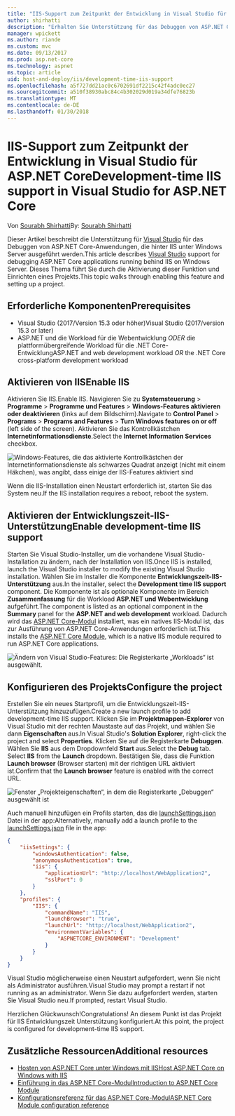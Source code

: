 ```yaml
---
title: "IIS-Support zum Zeitpunkt der Entwicklung in Visual Studio für ASP.NET Core"
author: shirhatti
description: "Erhalten Sie Unterstützung für das Debuggen von ASP.NET Core-Anwendungen, wenn sie hinter IIS unter Windows Server ausgeführt werden."
manager: wpickett
ms.author: riande
ms.custom: mvc
ms.date: 09/13/2017
ms.prod: asp.net-core
ms.technology: aspnet
ms.topic: article
uid: host-and-deploy/iis/development-time-iis-support
ms.openlocfilehash: a5f727dd21ac0c6702691df2215c42f4adc0ec27
ms.sourcegitcommit: a510f38930abc84c4b302029d019a34dfe76823b
ms.translationtype: MT
ms.contentlocale: de-DE
ms.lasthandoff: 01/30/2018
---
```

# <a name="development-time-iis-support-in-visual-studio-for-aspnet-core"></a><span data-ttu-id="32b1c-103">IIS-Support zum Zeitpunkt der Entwicklung in Visual Studio für ASP.NET Core</span><span class="sxs-lookup"><span data-stu-id="32b1c-103">Development-time IIS support in Visual Studio for ASP.NET Core</span></span>

<span data-ttu-id="32b1c-104">Von [Sourabh Shirhatti](https://twitter.com/sshirhatti)</span><span class="sxs-lookup"><span data-stu-id="32b1c-104">By: [Sourabh Shirhatti](https://twitter.com/sshirhatti)</span></span>

<span data-ttu-id="32b1c-105">Dieser Artikel beschreibt die Unterstützung für [Visual Studio](https://www.visualstudio.com/vs/) für das Debuggen von ASP.NET Core-Anwendungen, die hinter IIS unter Windows Server ausgeführt werden.</span><span class="sxs-lookup"><span data-stu-id="32b1c-105">This article describes [Visual Studio](https://www.visualstudio.com/vs/) support for debugging ASP.NET Core applications running behind IIS on Windows Server.</span></span> <span data-ttu-id="32b1c-106">Dieses Thema führt Sie durch die Aktivierung dieser Funktion und Einrichten eines Projekts.</span><span class="sxs-lookup"><span data-stu-id="32b1c-106">This topic walks through enabling this feature and setting up a project.</span></span>

## <a name="prerequisites"></a><span data-ttu-id="32b1c-107">Erforderliche Komponenten</span><span class="sxs-lookup"><span data-stu-id="32b1c-107">Prerequisites</span></span>

* <span data-ttu-id="32b1c-108">Visual Studio (2017/Version 15.3 oder höher)</span><span class="sxs-lookup"><span data-stu-id="32b1c-108">Visual Studio (2017/version 15.3 or later)</span></span>
* <span data-ttu-id="32b1c-109">ASP.NET und die Workload für die Webentwicklung *ODER* die plattformübergreifende Workload für die .NET Core-Entwicklung</span><span class="sxs-lookup"><span data-stu-id="32b1c-109">ASP.NET and web development workload *OR* the .NET Core cross-platform development workload</span></span>

## <a name="enable-iis"></a><span data-ttu-id="32b1c-110">Aktivieren von IIS</span><span class="sxs-lookup"><span data-stu-id="32b1c-110">Enable IIS</span></span>

<span data-ttu-id="32b1c-111">Aktivieren Sie IIS.</span><span class="sxs-lookup"><span data-stu-id="32b1c-111">Enable IIS.</span></span> <span data-ttu-id="32b1c-112">Navigieren Sie zu **Systemsteuerung** > **Programme** > **Programme und Features** > **Windows-Features aktivieren oder deaktivieren** (links auf dem Bildschirm).</span><span class="sxs-lookup"><span data-stu-id="32b1c-112">Navigate to **Control Panel** > **Programs** > **Programs and Features** > **Turn Windows features on or off** (left side of the screen).</span></span> <span data-ttu-id="32b1c-113">Aktivieren Sie das Kontrollkästchen **Internetinformationsdienste**.</span><span class="sxs-lookup"><span data-stu-id="32b1c-113">Select the **Internet Information Services** checkbox.</span></span>

![Windows-Features, die das aktivierte Kontrollkästchen der Internetinformationsdienste als schwarzes Quadrat anzeigt (nicht mit einem Häkchen), was angibt, dass einige der IIS-Features aktiviert sind](development-time-iis-support/_static/enable_iis.png)

<span data-ttu-id="32b1c-115">Wenn die IIS-Installation einen Neustart erforderlich ist, starten Sie das System neu.</span><span class="sxs-lookup"><span data-stu-id="32b1c-115">If the IIS installation requires a reboot, reboot the system.</span></span>

## <a name="enable-development-time-iis-support"></a><span data-ttu-id="32b1c-116">Aktivieren der Entwicklungszeit-IIS-Unterstützung</span><span class="sxs-lookup"><span data-stu-id="32b1c-116">Enable development-time IIS support</span></span>

<span data-ttu-id="32b1c-117">Starten Sie Visual Studio-Installer, um die vorhandene Visual Studio-Installation zu ändern, nach der Installation von IIS.</span><span class="sxs-lookup"><span data-stu-id="32b1c-117">Once IIS is installed, launch the Visual Studio installer to modify the existing Visual Studio installation.</span></span> <span data-ttu-id="32b1c-118">Wählen Sie im Installer die Komponente **Entwicklungszeit-IIS-Unterstützung** aus.</span><span class="sxs-lookup"><span data-stu-id="32b1c-118">In the installer, select the **Development time IIS support** component.</span></span> <span data-ttu-id="32b1c-119">Die Komponente ist als optionale Komponente im Bereich **Zusammenfassung** für die Workload **ASP.NET und Webentwicklung** aufgeführt.</span><span class="sxs-lookup"><span data-stu-id="32b1c-119">The component is listed as an optional component in the **Summary** panel for the **ASP.NET and web development** workload.</span></span> <span data-ttu-id="32b1c-120">Dadurch wird das [ASP.NET Core-Modul](xref:fundamentals/servers/aspnet-core-module) installiert, was ein natives IIS-Modul ist, das zur Ausführung von ASP.NET Core-Anwendungen erforderlich ist.</span><span class="sxs-lookup"><span data-stu-id="32b1c-120">This installs the [ASP.NET Core Module](xref:fundamentals/servers/aspnet-core-module), which is a native IIS module required to run ASP.NET Core applications.</span></span>

![Ändern von Visual Studio-Features: Die Registerkarte „Workloads“ ist ausgewählt.](development-time-iis-support/_static/development_time_support.png)

## <a name="configure-the-project"></a><span data-ttu-id="32b1c-124">Konfigurieren des Projekts</span><span class="sxs-lookup"><span data-stu-id="32b1c-124">Configure the project</span></span>

<span data-ttu-id="32b1c-125">Erstellen Sie ein neues Startprofil, um die Entwicklungszeit-IIS-Unterstützung hinzuzufügen.</span><span class="sxs-lookup"><span data-stu-id="32b1c-125">Create a new launch profile to add development-time IIS support.</span></span> <span data-ttu-id="32b1c-126">Klicken Sie im **Projektmappen-Explorer** von Visual Studio mit der rechten Maustaste auf das Projekt, und wählen Sie dann **Eigenschaften** aus.</span><span class="sxs-lookup"><span data-stu-id="32b1c-126">In Visual Studio's **Solution Explorer**, right-click the project and select **Properties**.</span></span> <span data-ttu-id="32b1c-127">Klicken Sie auf die Registerkarte **Debuggen**. Wählen Sie **IIS** aus dem Dropdownfeld **Start** aus.</span><span class="sxs-lookup"><span data-stu-id="32b1c-127">Select the **Debug** tab. Select **IIS** from the **Launch** dropdown.</span></span> <span data-ttu-id="32b1c-128">Bestätigen Sie, dass die Funktion **Launch browser** (Browser starten) mit der richtigen URL aktiviert ist.</span><span class="sxs-lookup"><span data-stu-id="32b1c-128">Confirm that the **Launch browser** feature is enabled with the correct URL.</span></span>

![Fenster „Projekteigenschaften“, in dem die Registerkarte „Debuggen“ ausgewählt ist](development-time-iis-support/_static/project_properties.png)

<span data-ttu-id="32b1c-133">Auch manuell hinzufügen ein Profils starten, das die [launchSettings.json](http://json.schemastore.org/launchsettings) Datei in der app:</span><span class="sxs-lookup"><span data-stu-id="32b1c-133">Alternatively, manually add a launch profile to the [launchSettings.json](http://json.schemastore.org/launchsettings) file in the app:</span></span>

```json
{
    "iisSettings": {
        "windowsAuthentication": false,
        "anonymousAuthentication": true,
        "iis": {
            "applicationUrl": "http://localhost/WebApplication2",
            "sslPort": 0
        }
    },
    "profiles": {
        "IIS": {
            "commandName": "IIS",
            "launchBrowser": "true",
            "launchUrl": "http://localhost/WebApplication2",
            "environmentVariables": {
                "ASPNETCORE_ENVIRONMENT": "Development"
            }
        }
    }
}
```

<span data-ttu-id="32b1c-134">Visual Studio möglicherweise einen Neustart aufgefordert, wenn Sie nicht als Administrator ausführen.</span><span class="sxs-lookup"><span data-stu-id="32b1c-134">Visual Studio may prompt a restart if not running as an administrator.</span></span> <span data-ttu-id="32b1c-135">Wenn Sie dazu aufgefordert werden, starten Sie Visual Studio neu.</span><span class="sxs-lookup"><span data-stu-id="32b1c-135">If prompted, restart Visual Studio.</span></span>

<span data-ttu-id="32b1c-136">Herzlichen Glückwunsch!</span><span class="sxs-lookup"><span data-stu-id="32b1c-136">Congratulations!</span></span> <span data-ttu-id="32b1c-137">An diesem Punkt ist das Projekt für IIS Entwicklungszeit Unterstützung konfiguriert.</span><span class="sxs-lookup"><span data-stu-id="32b1c-137">At this point, the project is configured for development-time IIS support.</span></span> 

## <a name="additional-resources"></a><span data-ttu-id="32b1c-138">Zusätzliche Ressourcen</span><span class="sxs-lookup"><span data-stu-id="32b1c-138">Additional resources</span></span>

* [<span data-ttu-id="32b1c-139">Hosten von ASP.NET Core unter Windows mit IIS</span><span class="sxs-lookup"><span data-stu-id="32b1c-139">Host ASP.NET Core on Windows with IIS</span></span>](xref:host-and-deploy/iis/index)
* [<span data-ttu-id="32b1c-140">Einführung in das ASP.NET Core-Modul</span><span class="sxs-lookup"><span data-stu-id="32b1c-140">Introduction to ASP.NET Core Module</span></span>](xref:fundamentals/servers/aspnet-core-module)
* [<span data-ttu-id="32b1c-141">Konfigurationsreferenz für das ASP.NET Core-Modul</span><span class="sxs-lookup"><span data-stu-id="32b1c-141">ASP.NET Core Module configuration reference</span></span>](xref:host-and-deploy/aspnet-core-module)
